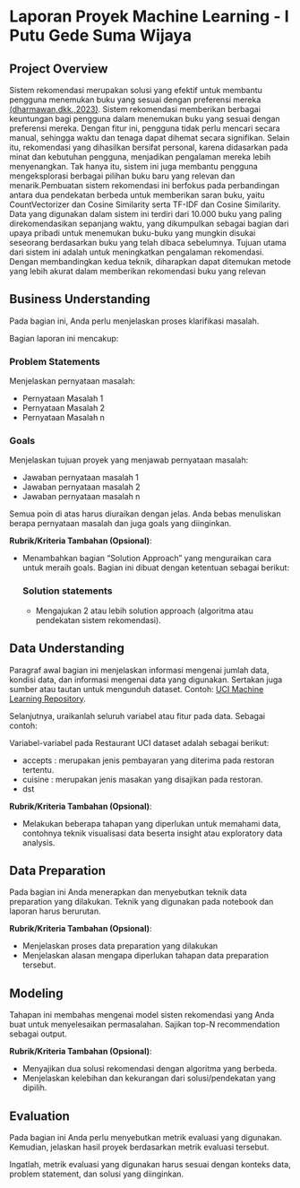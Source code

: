 # Laporan Proyek Machine Learning - I Putu Gede Suma Wijaya

## Project Overview

Sistem  rekomendasi  merupakan  solusi  yang  efektif  untuk  membantu  pengguna  menemukan buku yang sesuai dengan preferensi mereka [(dharmawan,dkk.,2023)](https://journal.unilak.ac.id/index.php/zn/article/view/12203/4667). Sistem rekomendasi memberikan berbagai keuntungan bagi pengguna dalam menemukan buku yang sesuai dengan preferensi mereka. Dengan fitur ini, pengguna tidak perlu mencari secara manual, sehingga waktu dan tenaga dapat dihemat secara signifikan. Selain itu, rekomendasi yang dihasilkan bersifat personal, karena didasarkan pada minat dan kebutuhan pengguna, menjadikan pengalaman mereka lebih menyenangkan. Tak hanya itu, sistem ini juga membantu pengguna mengeksplorasi berbagai pilihan buku baru yang relevan dan menarik.Pembuatan sistem rekomendasi ini berfokus pada perbandingan antara dua pendekatan berbeda untuk memberikan saran buku, yaitu CountVectorizer dan Cosine Similarity serta TF-IDF dan Cosine Similarity. Data yang digunakan dalam sistem ini terdiri dari 10.000 buku yang paling direkomendasikan sepanjang waktu, yang dikumpulkan sebagai bagian dari upaya pribadi untuk menemukan buku-buku yang mungkin disukai seseorang berdasarkan buku yang telah dibaca sebelumnya. Tujuan utama dari sistem ini adalah untuk meningkatkan pengalaman rekomendasi. Dengan membandingkan kedua teknik, diharapkan dapat ditemukan metode yang lebih akurat dalam memberikan rekomendasi buku yang relevan

## Business Understanding

Pada bagian ini, Anda perlu menjelaskan proses klarifikasi masalah.

Bagian laporan ini mencakup:

### Problem Statements

Menjelaskan pernyataan masalah:
- Pernyataan Masalah 1
- Pernyataan Masalah 2
- Pernyataan Masalah n

### Goals

Menjelaskan tujuan proyek yang menjawab pernyataan masalah:
- Jawaban pernyataan masalah 1
- Jawaban pernyataan masalah 2
- Jawaban pernyataan masalah n

Semua poin di atas harus diuraikan dengan jelas. Anda bebas menuliskan berapa pernyataan masalah dan juga goals yang diinginkan.

**Rubrik/Kriteria Tambahan (Opsional)**:
- Menambahkan bagian “Solution Approach” yang menguraikan cara untuk meraih goals. Bagian ini dibuat dengan ketentuan sebagai berikut: 

    ### Solution statements
    - Mengajukan 2 atau lebih solution approach (algoritma atau pendekatan sistem rekomendasi).

## Data Understanding
Paragraf awal bagian ini menjelaskan informasi mengenai jumlah data, kondisi data, dan informasi mengenai data yang digunakan. Sertakan juga sumber atau tautan untuk mengunduh dataset. Contoh: [UCI Machine Learning Repository](https://archive.ics.uci.edu/ml/datasets/Restaurant+%26+consumer+data).

Selanjutnya, uraikanlah seluruh variabel atau fitur pada data. Sebagai contoh:  

Variabel-variabel pada Restaurant UCI dataset adalah sebagai berikut:
- accepts : merupakan jenis pembayaran yang diterima pada restoran tertentu.
- cuisine : merupakan jenis masakan yang disajikan pada restoran.
- dst

**Rubrik/Kriteria Tambahan (Opsional)**:
- Melakukan beberapa tahapan yang diperlukan untuk memahami data, contohnya teknik visualisasi data beserta insight atau exploratory data analysis.

## Data Preparation
Pada bagian ini Anda menerapkan dan menyebutkan teknik data preparation yang dilakukan. Teknik yang digunakan pada notebook dan laporan harus berurutan.

**Rubrik/Kriteria Tambahan (Opsional)**: 
- Menjelaskan proses data preparation yang dilakukan
- Menjelaskan alasan mengapa diperlukan tahapan data preparation tersebut.

## Modeling
Tahapan ini membahas mengenai model sisten rekomendasi yang Anda buat untuk menyelesaikan permasalahan. Sajikan top-N recommendation sebagai output.

**Rubrik/Kriteria Tambahan (Opsional)**: 
- Menyajikan dua solusi rekomendasi dengan algoritma yang berbeda.
- Menjelaskan kelebihan dan kekurangan dari solusi/pendekatan yang dipilih.

## Evaluation
Pada bagian ini Anda perlu menyebutkan metrik evaluasi yang digunakan. Kemudian, jelaskan hasil proyek berdasarkan metrik evaluasi tersebut.

Ingatlah, metrik evaluasi yang digunakan harus sesuai dengan konteks data, problem statement, dan solusi yang diinginkan.
